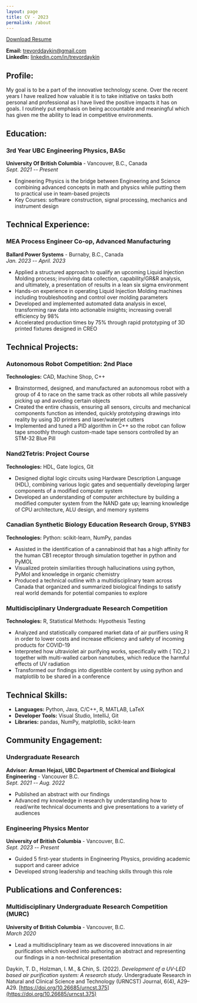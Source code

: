 ```yaml
---
layout: page
title: CV - 2023
permalink: /about
---
```


<a href="/assets/TrevorDaykin_ResumeWeb.pdf" target="_blank" download>Download Resume</a>

**Email:** [trevorddaykin@gmail.com](mailto:trevorddaykin@gmail.com)  
**LinkedIn:** [linkedin.com/in/trevordaykin](https://linkedin.com/in/trevordaykin)

## Profile:

My goal is to be a part of the innovative technology scene. Over the recent years I have realized how valuable it is to take initiative on tasks both personal and professional as I have lived the positive impacts it has on goals. I routinely put emphasis on being accountable and meaningful which has given me the ability to lead in competitive environments.

## Education:

### 3rd Year UBC Engineering Physics, BASc
**University Of British Columbia** - Vancouver, B.C., Canada  
*Sept. 2021 -- Present*  
- Engineering Physics is the bridge between Engineering and Science combining advanced concepts in math and physics while putting them to practical use in team-based projects
- Key Courses: software construction, signal processing, mechanics and instrument design

## Technical Experience:

### MEA Process Engineer Co-op, Advanced Manufacturing
**Ballard Power Systems** - Burnaby, B.C., Canada  
*Jan. 2023 -- April. 2023*  
- Applied a structured approach to qualify an upcoming Liquid Injection Molding process; involving data collection, capability/GR\&R analysis, and ultimately, a presentation of results in a lean six sigma environment
- Hands-on experience in operating Liquid Injection Molding machines including troubleshooting and control over molding parameters
- Developed and implemented automated data analysis in excel, transforming raw data into actionable insights; increasing overall efficiency by 98\%
- Accelerated production times by 75% through rapid prototyping of 3D printed fixtures designed in CREO

## Technical Projects:

### Autonomous Robot Competition: 2nd Place
**Technologies:** CAD, Machine Shop, C++  
- Brainstormed, designed, and manufactured an autonomous robot with a group of 4 to race on the same track as other robots all while passively picking up and avoiding certain objects
- Created the entire chassis, ensuring all sensors, circuits and mechanical components function as intended, quickly prototyping drawings into reality by using 3D printers and laser/waterjet cutters
- Implemented and tuned a PID algorithm in C++ so the robot can follow tape smoothly through custom-made tape sensors controlled by an STM-32 Blue Pill

### Nand2Tetris: Project Course
**Technologies:** HDL, Gate logics, Git  
- Designed digital logic circuits using Hardware Description Language (HDL), combining various logic gates and sequentially developing larger components of a modified computer system
- Developed an understanding of computer architecture by building a modified computer system from the NAND gate up; learning knowledge of CPU architecture, ALU design, and memory systems

### Canadian Synthetic Biology Education Research Group, SYNB3
**Technologies:** Python: scikit-learn, NumPy, pandas  
- Assisted in the identification of a cannabinoid that has a high affinity for the human CB1 receptor through simulation together in python and PyMOL
- Visualized protein similarities through hallucinations using python, PyMol and knowledge in organic chemistry
- Produced a technical outline with a multidisciplinary team across Canada that organized and summarized biological findings to satisfy real world demands for potential companies to explore

### Multidisciplinary Undergraduate Research Competition
**Technologies:** R, Statistical Methods: Hypothesis Testing  
- Analyzed and statistically compared market data of air purifiers using R in order to lower costs and increase efficiency and safety of incoming products for COVID-19
- Interpreted how ultraviolet air purifying works, specifically with \( TiO_2 \) together with multi-walled carbon nanotubes, which reduce the harmful effects of UV radiation
- Transformed our findings into digestible content by using python and matplotlib to be shared in a conference

## Technical Skills:

- **Languages:** Python, Java, C/C++, R, MATLAB, LaTeX
- **Developer Tools:** Visual Studio, IntelliJ, Git
- **Libraries:** pandas, NumPy, matplotlib, scikit-learn

## Community Engagement:

### Undergraduate Research
**Advisor: Arman Hejazi, UBC Department of Chemical and Biological Engineering** - Vancouver B.C.  
*Sept. 2021 -- Aug. 2022*  
- Published an abstract with our findings
- Advanced my knowledge in research by understanding how to read/write technical documents and give presentations to a variety of audiences

### Engineering Physics Mentor
**University of British Columbia** - Vancouver, B.C.  
*Sept. 2023 -- Present*
- Guided 5 first-year students in Engineering Physics, providing academic support and career advice
- Developed strong leadership and teaching skills through this role

## Publications and Conferences:

### Multidisciplinary Undergraduate Research Competition (MURC)
**University of British Columbia** - Vancouver, B.C.  
*March 2020*  

- Lead a multidisciplinary team as we discovered innovations in air purification which evolved into authoring an abstract and representing our findings in a non-technical presentation

Daykin, T. D., Holzman, I. M., & Chin, S. (2022). *Development of a UV-LED based air purification system: A research study*. Undergraduate Research in Natural and Clinical Science and Technology (URNCST) Journal, 6(4), A29–A29. [https://doi.org/10.26685/urncst.375](https://doi.org/10.26685/urncst.375)


